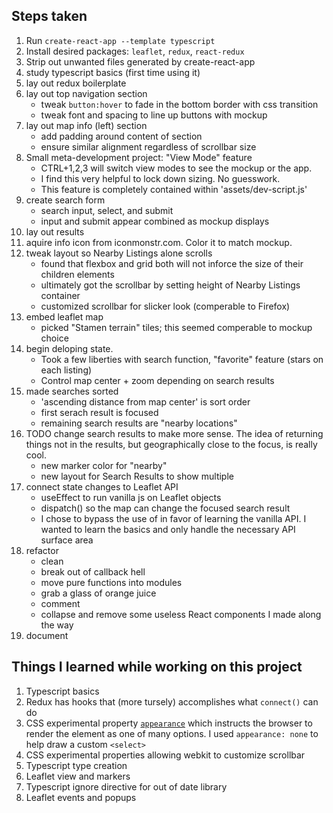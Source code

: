 ## Steps taken

1. Run `create-react-app --template typescript`
1. Install desired packages: `leaflet`, `redux`, `react-redux`
1. Strip out unwanted files generated by create-react-app
1. study typescript basics (first time using it)
1. lay out redux boilerplate
1. lay out top navigation section
    - tweak `button:hover` to fade in the bottom border with css transition
    - tweak font and spacing to line up buttons with mockup
1. lay out map info (left) section
    - add padding around content of section
    - ensure similar alignment regardless of scrollbar size
1. Small meta-development project: "View Mode" feature
    - CTRL+1,2,3 will switch view modes to see the mockup or the app.
    - I find this very helpful to lock down sizing. No guesswork.
    - This feature is completely contained within 'assets/dev-script.js'
1. create search form
    - search input, select, and submit
    - input and submit appear combined as mockup displays
1. lay out results
1. aquire info icon from iconmonstr.com. Color it to match mockup.
1. tweak layout so Nearby Listings alone scrolls
    - found that flexbox and grid both will not inforce the size of their children elements
    - ultimately got the scrollbar by setting height of Nearby Listings container
    - customized scrollbar for slicker look (comperable to Firefox)
1. embed leaflet map
    - picked "Stamen terrain" tiles; this seemed comperable to mockup choice
1. begin deloping state.
    - Took a few liberties with search function, "favorite" feature (stars on each listing)
    - Control map center + zoom depending on search results
1. made searches sorted
    - 'ascending distance from map center' is sort order
    - first serach result is focused
    - remaining search results are "nearby locations"
1. TODO change search results to make more sense. The idea of returning things not in the results, but geographically close to the focus, is really cool.
      - new marker color for "nearby"
      - new layout for Search Results to show multiple
1. connect state changes to Leaflet API
    - useEffect to run vanilla js on Leaflet objects
    - dispatch() so the map can change the focused search result
    - I chose to bypass the use of in favor of learning the vanilla API. I wanted to learn
    the basics and only handle the necessary API surface area
1. refactor
    - clean
    - break out of callback hell
    - move pure functions into modules
    - grab a glass of orange juice
    - comment
    - collapse and remove some useless React components I made along the way
1. document

## Things I learned while working on this project

1. Typescript basics
1. Redux has hooks that (more tursely) accomplishes what `connect()` can do
1. CSS experimental property 
  [`appearance`](https://developer.mozilla.org/en-US/docs/Web/CSS/appearance)
  which instructs the browser to render the element as one of many options.
  I used `appearance: none` to help draw a custom `<select>`
1. CSS experimental properties allowing webkit to customize scrollbar
1. Typescript type creation
1. Leaflet view and markers
1. Typescript ignore directive for out of date library
1. Leaflet events and popups